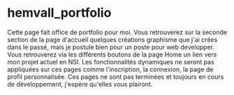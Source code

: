 # hemvall_portfolio
Cette page fait office de portfolio pour moi. Vous retrouverez sur la seconde section de la page d'accueil quelques créations graphisme que j'ai crées dans le passé, mais je postule bien pour un poste pour web developper. Vous retrouverez via les différents boutons de la page Home un lien vers mon projet actuel en NSI. Les fonctionnalités dynamiques ne seront pas appliquées sur ces pages comme l'inscription, la connexion, la page de profil personnalisée. Ces pages ne sont pas terminées et toujours en cours de développement, j'espère qu'elles vous plairont.
